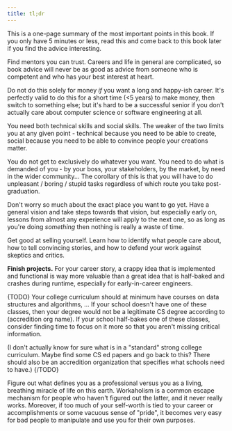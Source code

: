 ```yaml
---
title: tl;dr
---
```


This is a one-page summary of the most important points in this book. If you only have 5 minutes or less, read this and come back to this book later if you find the advice interesting.

Find mentors you can trust. Careers and life in general are complicated, so book advice will never be as good as advice from someone who is competent and who has your best interest at heart.

Do not do this solely for money *if* you want a long and happy-ish career. It's perfectly valid to do this for a short time (<5 years) to make money, then switch to something else; but it's hard to be a successful senior if you don't actually care about computer science or software engineering at all.

You need both technical skills and social skills. The weaker of the two limits you at any given point - technical because you need to be able to create, social because you need to be able to convince people your creations matter.

You do not get to exclusively do whatever you want. You need to do what is demanded of you - by your boss, your stakeholders, by the market, by need in the wider community... The corollary of this is that you will have to do unpleasant / boring / stupid tasks regardless of which route you take post-graduation.  

[^0]: Doing what you want is still important, and you should find some degree of niche that makes you feel fulfilled. The main point is that you as an engineer will not be making higher-level decisions like what projects get prioritized, what technology you use, which stakeholders you report to, etcetera.

Don't worry so much about the exact place you want to go yet. Have a general vision and take steps towards that vision, but especially early on, lessons from almost any experience will apply to the next one, so as long as you're doing *something* then nothing is really a waste of time.

[^0]: This needs some caveats. There are projects that mean nothing. For example, writing a static website using only HTML and CSS counts for nothing nowadays. If you want to get into kernel or driver development, writing a basic function in assembly code will not get your foot in the door (even if assembly can be challenging for undergrads learning it for the first time). This is more in reference to internships and first jobs out of college - you don't need a perfect first position to have a great career, and you don't need to immediately be in a particular field in order to be in that field later. Do note later in your career that some jobs just won't have you working with tools or concepts that are "best practice" in a particular space, and that *does* have a serious effect on your ability to grow in that space. More on this in a separate section.

Get good at selling yourself. Learn how to identify what people care about, how to tell convincing stories, and how to defend your work against skeptics and critics.

**Finish projects.** For your career story, a crappy idea that is implemented and functional is way more valuable than a great idea that is half-baked and crashes during runtime, especially for early-in-career engineers.

{TODO}
Your college curriculum should at minimum have courses on data structures and algorithms, ... If your school doesn't have one of these classes, then your degree would not be a legitimate CS degree according to (accredition org name). If your school half-bakes one of these classes, consider finding time to focus on it more so that you aren't missing critical information.

(I don't actually know for sure what is in a "standard" strong college curriculum. Maybe find some CS ed papers and go back to this? There should also be an accredition organization that specifies what schools need to have.)
{/TODO}

Figure out what defines you as a professional versus you as a living, breathing miracle of life on this earth. Workaholism is a common escape mechanism for people who haven't figured out the latter, and it never really works. Moreover, if too much of your self-worth is tied to your career or accomplishments or some vacuous sense of "pride", it becomes very easy for bad people to manipulate and use you for their own purposes.


